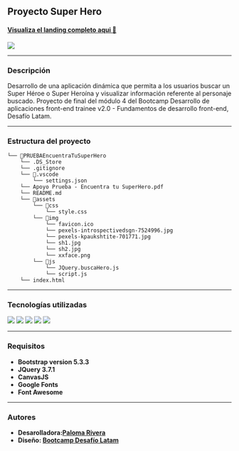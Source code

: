 ## Proyecto Super Hero
#### [Visualiza el landing completo aqui 🚀](https://github.com/SingularPigeon/SuperHeroAplicacion/)
![](/assets/img/previewSuperHero.png)
***
### Descripción
Desarrollo de una aplicación dinámica que permita a los usuarios buscar un Super Héroe o Super Heroína y visualizar información referente al personaje buscado.
Proyecto de final del módulo 4 del Bootcamp Desarrollo de aplicaciones front-end trainee v2.0 - Fundamentos de desarrollo front-end, Desafío Latam.
***
### Estructura del proyecto
```
└── 📁PRUEBAEncuentraTuSuperHero
    └── .DS_Store
    └── .gitignore
    └── 📁.vscode
        └── settings.json
    └── Apoyo Prueba - Encuentra tu SuperHero.pdf
    └── README.md
    └── 📁assets
        └── 📁css
            └── style.css
        └── 📁img
            └── favicon.ico
            └── pexels-introspectivedsgn-7524996.jpg
            └── pexels-kpaukshtite-701771.jpg
            └── sh1.jpg
            └── sh2.jpg
            └── xxface.png
        └── 📁js
            └── JQuery.buscaHero.js
            └── script.js
    └── index.html
```
***
### Tecnologías utilizadas

![](https://img.shields.io/badge/HTML5-E34F26?style=for-the-badge&logo=html5&logoColor=white) ![](https://img.shields.io/badge/Bootstrap-563D7C?style=for-the-badge&logo=bootstrap&logoColor=white) ![](https://img.shields.io/badge/CSS3-1572B6?style=for-the-badge&logo=css3&logoColor=white) ![](https://img.shields.io/badge/jQuery-0769AD?style=for-the-badge&logo=jquery&logoColor=white) ![](https://img.shields.io/badge/JavaScript-323330?style=for-the-badge&logo=javascript&logoColor=F7DF1E)


***
### Requisitos
- **Bootstrap version 5.3.3**
- **JQuery 3.7.1**
- **CanvasJS**
- **Google Fonts**
- **Font Awesome**
***


### Autores
- **Desarolladora:[Paloma Rivera](https://github.com/**SingularPigeon)**
- **Diseño: [Bootcamp Desafío Latam](desafiolatam.com)**
